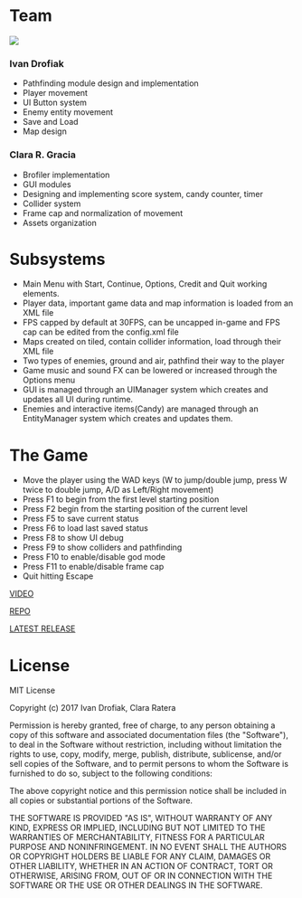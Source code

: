# Team

<img src="https://github.com/RustikTie/Pumpkin-Knight/blob/master/website%20Images/both.png"/>

### Ivan Drofiak

- Pathfinding module design and implementation
- Player movement
- UI Button system
- Enemy entity movement
- Save and Load
- Map design

### Clara R. Gracia

- Brofiler implementation
- GUI modules
- Designing and implementing score system, candy counter, timer
- Collider system
- Frame cap and normalization of movement
- Assets organization 

# Subsystems

- Main Menu with Start, Continue, Options, Credit and Quit working elements.
- Player data, important game data and map information is loaded from an XML file
- FPS capped by default at 30FPS, can be uncapped in-game and FPS cap can be edited from the config.xml file
- Maps created on tiled, contain collider information, load through their XML file 
- Two types of enemies, ground and air, pathfind their way to the player 
- Game music and sound FX can be lowered or increased through the Options menu
- GUI is managed through an UIManager system which creates and updates all UI during runtime.
- Enemies and interactive items(Candy) are managed through an EntityManager system which creates and updates them. 

# The Game

- Move the player using the WAD keys (W to jump/double jump, press W twice to double jump, A/D as Left/Right movement)
- Press F1 to begin from the first level starting position
- Press F2 begin from the starting position of the current level
- Press F5 to save current status
- Press F6 to load last saved status
- Press F8 to show UI debug
- Press F9 to show colliders and pathfinding
- Press F10 to enable/disable god mode
- Press F11 to enable/disable frame cap
- Quit hitting Escape 

[VIDEO](https://youtu.be/Wc1BQ4BfsB8)

[REPO](https://github.com/RustikTie/Pumpkin-Knight)

[LATEST RELEASE](https://github.com/RustikTie/Pumpkin-Knight/releases/tag/v2.0)

# License

MIT License

Copyright (c) 2017 Ivan Drofiak, Clara Ratera

Permission is hereby granted, free of charge, to any person obtaining a copy
of this software and associated documentation files (the "Software"), to deal
in the Software without restriction, including without limitation the rights
to use, copy, modify, merge, publish, distribute, sublicense, and/or sell
copies of the Software, and to permit persons to whom the Software is
furnished to do so, subject to the following conditions:

The above copyright notice and this permission notice shall be included in all
copies or substantial portions of the Software.

THE SOFTWARE IS PROVIDED "AS IS", WITHOUT WARRANTY OF ANY KIND, EXPRESS OR
IMPLIED, INCLUDING BUT NOT LIMITED TO THE WARRANTIES OF MERCHANTABILITY,
FITNESS FOR A PARTICULAR PURPOSE AND NONINFRINGEMENT. IN NO EVENT SHALL THE
AUTHORS OR COPYRIGHT HOLDERS BE LIABLE FOR ANY CLAIM, DAMAGES OR OTHER
LIABILITY, WHETHER IN AN ACTION OF CONTRACT, TORT OR OTHERWISE, ARISING FROM,
OUT OF OR IN CONNECTION WITH THE SOFTWARE OR THE USE OR OTHER DEALINGS IN THE
SOFTWARE.


